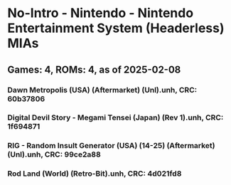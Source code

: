 # No-Intro - Nintendo - Nintendo Entertainment System (Headerless) MIAs
## Games: 4, ROMs: 4, as of 2025-02-08
### Dawn Metropolis (USA) (Aftermarket) (Unl).unh, CRC: 60b37806
### Digital Devil Story - Megami Tensei (Japan) (Rev 1).unh, CRC: 1f694871
### RIG - Random Insult Generator (USA) (14-25) (Aftermarket) (Unl).unh, CRC: 99ce2a88
### Rod Land (World) (Retro-Bit).unh, CRC: 4d021fd8

